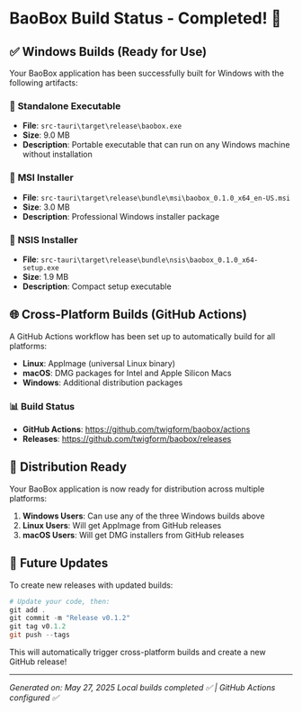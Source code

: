 # BaoBox Build Status - Completed! 🎉

## ✅ Windows Builds (Ready for Use)
Your BaoBox application has been successfully built for Windows with the following artifacts:

### 📱 **Standalone Executable**
- **File**: `src-tauri\target\release\baobox.exe`
- **Size**: 9.0 MB
- **Description**: Portable executable that can run on any Windows machine without installation

### 💾 **MSI Installer**
- **File**: `src-tauri\target\release\bundle\msi\baobox_0.1.0_x64_en-US.msi`
- **Size**: 3.0 MB
- **Description**: Professional Windows installer package

### 🚀 **NSIS Installer**
- **File**: `src-tauri\target\release\bundle\nsis\baobox_0.1.0_x64-setup.exe`
- **Size**: 1.9 MB
- **Description**: Compact setup executable

## 🌐 Cross-Platform Builds (GitHub Actions)
A GitHub Actions workflow has been set up to automatically build for all platforms:
- **Linux**: AppImage (universal Linux binary)
- **macOS**: DMG packages for Intel and Apple Silicon Macs
- **Windows**: Additional distribution packages

### 📊 Build Status
- **GitHub Actions**: https://github.com/twigform/baobox/actions
- **Releases**: https://github.com/twigform/baobox/releases

## 🚀 Distribution Ready
Your BaoBox application is now ready for distribution across multiple platforms:

1. **Windows Users**: Can use any of the three Windows builds above
2. **Linux Users**: Will get AppImage from GitHub releases
3. **macOS Users**: Will get DMG installers from GitHub releases

## 🔄 Future Updates
To create new releases with updated builds:
```powershell
# Update your code, then:
git add .
git commit -m "Release v0.1.2"
git tag v0.1.2
git push --tags
```

This will automatically trigger cross-platform builds and create a new GitHub release!

---
*Generated on: May 27, 2025*
*Local builds completed ✅ | GitHub Actions configured ✅*
